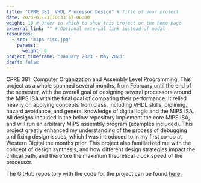 ```yaml
---
title: "CPRE 381: VHDL Processor Design" # Title of your project
date: 2023-01-21T10:33:47-06:00
weight: 10 # Order in which to show this project on the home page
external_link: "" # Optional external link instead of modal
resources:
  - src: "mips-risc.jpg"
    params:
      weight: 0
project_timeframe: "January 2023 - May 2023"
draft: false
---
```


CPRE 381: Computer Organization and Assembly Level Programming. This project as a whole spanned several months, from February until the end of the semester, with the overall goal of designing several processors around the MIPS ISA with the final goal of comparing their performance. It relied heavily on applying concepts from class, including VHDL skills, piplining, hazard avoidance, and general knowledge of digital logic and the MIPS ISA. All designs included in the below repository implement the core MIPS ISA, and will run an arbitrary MIPS assembly program (examples included). This project greatly enhanced my understanding of the process of debugging and fixing design issues, which I was introduced to in my first co-op at Western Digital the months prior. This project also familiarized me with the concept of design synthesis, and how different design strategies impact the critical path, and therefore the maximum theoretical clock speed of the processor.

The GitHub repository with the code for the project can be found <a href="https://github.com/2Manchu/MIPS-Processors">here.</a>